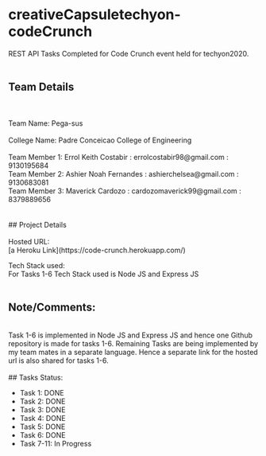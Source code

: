 # creativeCapsuletechyon-codeCrunch
REST API Tasks Completed for Code Crunch event held for techyon2020. 
<br/>
<br/>
## Team Details
<br/>
<br/>
Team Name: Pega-sus <br/>
<br/>
College Name: Padre Conceicao College of Engineering 
<br/>
<br/>
Team Member 1: Errol Keith Costabir : errolcostabir98@gmail.com : 9130195684 <br/>
Team Member 2: Ashier Noah Fernandes : ashierchelsea@gmail.com : 9130683081 <br/>
Team Member 3: Maverick Cardozo : cardozomaverick99@gmail.com : 8379889656 <br/>
<br/>
<br/>
## Project Details
<br/>
<br/>
Hosted URL: <br/>
[a Heroku Link](https://code-crunch.herokuapp.com/) <br/>

Tech Stack used: <br/>
For Tasks 1-6 Tech Stack used is Node JS and Express JS
<br/>
<br/>
## Note/Comments:
<br/>
Task 1-6 is implemented in Node JS and Express JS and hence one Github repository is made for tasks 1-6. Remaining Tasks are being implemented by my team mates in a separate language. Hence a separate link for the hosted url is also shared for tasks 1-6. 
<br/>
<br/>
## Tasks Status:

* Task 1: DONE
* Task 2: DONE
* Task 3: DONE
* Task 4: DONE
* Task 5: DONE
* Task 6: DONE
* Task 7-11: In Progress
